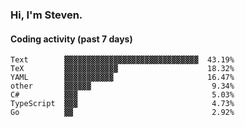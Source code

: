 ### Hi, I'm Steven.

#### Coding activity (past 7 days)
```
Text        ▓▓▓▓▓▓▓▓▓▓▓▓▓▓▓▓▓▓▓▓▓▓▓▓▓▓▓▓▓▓  43.19%
TeX         ▓▓▓▓▓▓▓▓▓▓▓▓                    18.32%
YAML        ▓▓▓▓▓▓▓▓▓▓▓                     16.47%
other       ▓▓▓▓▓▓                           9.34%
C#          ▓▓▓                              5.03%
TypeScript  ▓▓▓                              4.73%
Go          ▓▓                               2.92%
```
